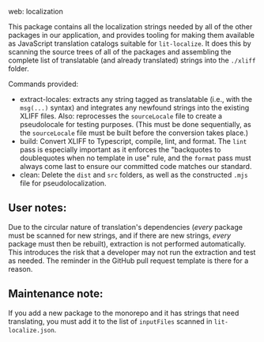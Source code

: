 web: localization

This package contains all the localization strings needed by all of the other packages in our
application, and provides tooling for making them available as JavaScript translation catalogs
suitable for `lit-localize`. It does this by scanning the source trees of all of the packages and
assembling the complete list of translatable (and already translated) strings into the `./xliff`
folder.

Commands provided:

- extract-locales: extracts any string tagged as translatable (i.e., with the `msg(...)` syntax) and
  integrates any newfound strings into the existing XLIFF files. Also: reprocesses the
  `sourceLocale` file to create a pseudolocale for testing purposes. (This must be done
  sequentially, as the `sourceLocale` file must be built before the conversion takes place.)
- build: Convert XLIFF to Typescript, compile, lint, and format. The `lint` pass is especially
  important as it enforces the "backquotes to doublequotes when no template in use" rule, and the
  `format` pass must always come last to ensure our committed code matches our standard.
- clean: Delete the `dist` and `src` folders, as well as the constructed `.mjs` file for
  pseudolocalization.
  
## User notes:

Due to the circular nature of translation's dependencies (*every* package must be scanned for new
strings, and if there are new strings, *every* package must then be rebuilt), extraction is not
performed automatically. This introduces the risk that a developer may not run the extraction and
test as needed. The reminder in the GitHub pull request template is there for a reason.

## Maintenance note:

If you add a new package to the monorepo and it has strings that need translating, you must add it
to the list of `inputFiles` scanned in `lit-localize.json`.


